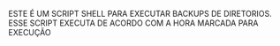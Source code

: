 ESTE É UM SCRIPT SHELL PARA EXECUTAR BACKUPS DE DIRETORIOS. 
ESSE SCRIPT EXECUTA DE ACORDO COM A HORA MARCADA PARA EXECUÇÃO 